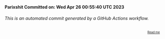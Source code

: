 **Parixshit Committed on: Wed Apr 26 00:55:40 UTC 2023** <!-- 3644dac4-531c-4b02-9e6c-201241dfa923 -->

###### This is an automated commit generated by a GitHub Actions workflow.

<div align="right"><sub><sup><a href="https://github.com/Parixshit/AutoCommit.git">Read me</a></sup></sub></div>
